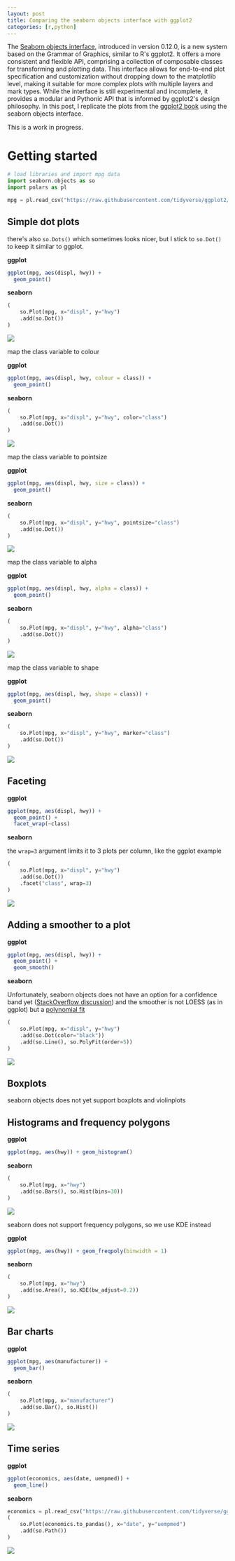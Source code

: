 ```yaml
---
layout: post
title: Comparing the seaborn objects interface with ggplot2
categories: [r,python]
---
```


The [Seaborn objects interface](https://seaborn.pydata.org/tutorial/objects_interface.html), introduced in version 0.12.0, is a new system based on the Grammar of Graphics, similar to R's ggplot2. 
It offers a more consistent and flexible API, comprising a collection of composable classes for transforming and plotting data. 
This interface allows for end-to-end plot specification and customization without dropping down to the matplotlib level, making it suitable for more complex plots with multiple layers and mark types. 
While the interface is still experimental and incomplete, it provides a modular and Pythonic API that is informed by ggplot2's design philosophy.
In this post, I replicate the plots from the [ggplot2 book](https://ggplot2-book.org/getting-started) using the seaborn objects interface.

This is a work in progress.

# Getting started

```python
# load libraries and import mpg data
import seaborn.objects as so
import polars as pl

mpg = pl.read_csv("https://raw.githubusercontent.com/tidyverse/ggplot2/main/data-raw/mpg.csv")
```
## Simple dot plots

there's also `so.Dots()` which sometimes looks nicer, but I stick to `so.Dot()` to keep it similar to ggplot.

**ggplot**
```r
ggplot(mpg, aes(displ, hwy)) + 
  geom_point()
```

**seaborn**
```python
(
    so.Plot(mpg, x="displ", y="hwy")
    .add(so.Dot())
)
```
![](/images/output1.png)

map the class variable to colour

**ggplot**
```r
ggplot(mpg, aes(displ, hwy, colour = class)) + 
  geom_point()
```

**seaborn**
```python
(
    so.Plot(mpg, x="displ", y="hwy", color="class")
    .add(so.Dot())
)
```
![](/images/output2.png)

map the class variable to pointsize

**ggplot**
```r
ggplot(mpg, aes(displ, hwy, size = class)) + 
  geom_point()
```

**seaborn**
```python
(
    so.Plot(mpg, x="displ", y="hwy", pointsize="class")
    .add(so.Dot())
)
```
![](/images/output3.png)

map the class variable to alpha

**ggplot**
```r
ggplot(mpg, aes(displ, hwy, alpha = class)) + 
  geom_point()
```

**seaborn**
```python
(
    so.Plot(mpg, x="displ", y="hwy", alpha="class")
    .add(so.Dot())
)
```
![](/images/output4.png)

map the class variable to shape

**ggplot**
```r
ggplot(mpg, aes(displ, hwy, shape = class)) + 
  geom_point()
```

**seaborn**
```python
(
    so.Plot(mpg, x="displ", y="hwy", marker="class")
    .add(so.Dot())
)
```
![](/images/output5.png)

## Faceting

**ggplot**
```r
ggplot(mpg, aes(displ, hwy)) + 
  geom_point() + 
  facet_wrap(~class)
```

**seaborn**

the `wrap=3` argument limits it to 3 plots per column, like the ggplot example
```python
(
    so.Plot(mpg, x="displ", y="hwy")
    .add(so.Dot())
    .facet("class", wrap=3)
)
```
![](/images/output6.png)


## Adding a smoother to a plot

**ggplot**
```r
ggplot(mpg, aes(displ, hwy)) + 
  geom_point() + 
  geom_smooth()
```

**seaborn**

Unfortunately, seaborn objects does not have an option for a confidence band yet ([StackOverflow discussion](https://stackoverflow.com/questions/75691072/plot-regression-confidence-interval-using-seaborn-objects-interface-v0-12))
and the smoother is not LOESS (as in ggplot) but a [polynomial fit](https://github.com/mwaskom/seaborn/issues/3320)
```python
(
    so.Plot(mpg, x="displ", y="hwy")
    .add(so.Dot(color="black"))
    .add(so.Line(), so.PolyFit(order=5))
)
```
![](/images/output7.png)

## Boxplots

seaborn objects does not yet support boxplots and violinplots

## Histograms and frequency polygons

**ggplot**
```r
ggplot(mpg, aes(hwy)) + geom_histogram()
```

**seaborn**
```python
(
    so.Plot(mpg, x="hwy")
    .add(so.Bars(), so.Hist(bins=30))
)
```
![](/images/output8.png)

seaborn does not support frequency polygons, so we use KDE instead

**ggplot**
```r
ggplot(mpg, aes(hwy)) + geom_freqpoly(binwidth = 1)
```

**seaborn**
```python
(
    so.Plot(mpg, x="hwy")
    .add(so.Area(), so.KDE(bw_adjust=0.2))
)
```
![](/images/output9.png)

## Bar charts

**ggplot**
```R
ggplot(mpg, aes(manufacturer)) + 
  geom_bar()
```

**seaborn**
```python
(
    so.Plot(mpg, x="manufacturer")
    .add(so.Bar(), so.Hist())
)
```
![](/images/output10.png)

## Time series

**ggplot**
```R
ggplot(economics, aes(date, uempmed)) +
  geom_line()
```

**seaborn**
```python
economics = pl.read_csv("https://raw.githubusercontent.com/tidyverse/ggplot2/main/data-raw/economics.csv", try_parse_dates=True, dtypes={"pop": pl.Float32})
(
    so.Plot(economics.to_pandas(), x="date", y="uempmed")
    .add(so.Path())
)
```
![](/images/output11.png)
